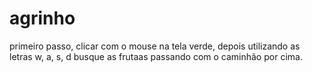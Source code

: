 # agrinho
primeiro passo, clicar com o mouse na tela verde, depois utilizando as letras w, a, s, d busque as frutaas passando com o caminhão por cima.
